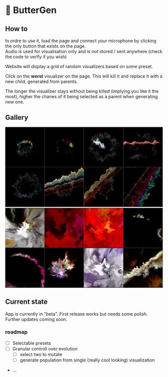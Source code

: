 # 🧬 ButterGen

## How to

In ordre to use it, load the page and connect your microphone by clicking the only button that exists on the page.  
Audio is used for visualisation only and is not stored / sent anywhere (check the code to verify if you wish)

Website will display a grid of random visualizers based on some preset.  

Click on the **worst** visualizer on the page. This will kill it and replace it with a new child, generated from parents.  

The longer the visualizer stays without being killed (implying you like it the most), higher the chanes of it being selected as a parent when generating new one.

## Gallery

<img src="public/img/01.png">

<img src="public/img/02.png">


## Current state

App is currently in "beta". First release works but needs some polish.  
Further updates coming soon.

### roadmap

- [ ] Selectable presets
- [ ] Granular controll over evolution
  - [ ] select two to mutate
  - [ ] generate population from single (really cool looking) visualization
- ...